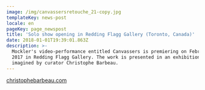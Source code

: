 ```yaml
---
image: /img/canvassersretouche_21-copy.jpg
templateKey: news-post
locale: en
pageKey: page_newspost
title: 'Solo show opening in Redding Flagg Gallery (Toronto, Canada)'
date: 2018-01-01T19:39:01.863Z
description: >-
  Mockler's video-performance entitled Canvassers is premiering on February 14,
  2017 in Redding Flagg Gallery. The work is presented in an exhibition project
  imagined by curator Christophe Barbeau.
---
```

[christophebarbeau.com](http://christophebarbeau.com/)
